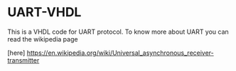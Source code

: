 # UART-VHDL
This is a VHDL code for UART protocol. To know more about UART you can read the wikipedia page 

[here] https://en.wikipedia.org/wiki/Universal_asynchronous_receiver-transmitter
